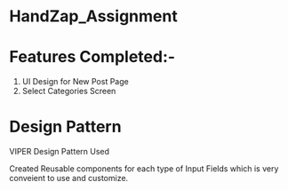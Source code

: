 # HandZap_Assignment

# Features Completed:-
1. UI Design for New Post Page
2. Select Categories Screen

# Design Pattern
VIPER Design Pattern Used

Created Reusable components for each type of Input Fields which is very conveient to use and customize.


